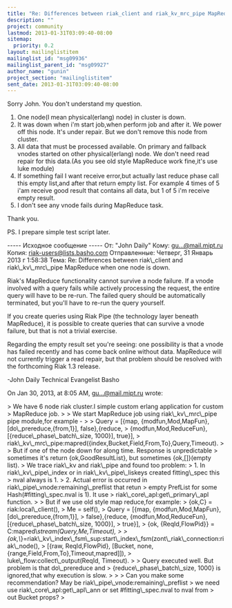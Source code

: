 ```yaml
---
title: "Re: Differences between riak_client and riak_kv_mrc_pipe MapReduce	when one node is down."
description: ""
project: community
lastmod: 2013-01-31T03:09:40-08:00
sitemap:
  priority: 0.2
layout: mailinglistitem
mailinglist_id: "msg09936"
mailinglist_parent_id: "msg09927"
author_name: "gunin"
project_section: "mailinglistitem"
sent_date: 2013-01-31T03:09:40-08:00
---
```



Sorry John. You don't understand my question.
1. One node(I mean physical(erlang) node) in cluster is down.
2. It was down when i'm start job,when perform job and after it. We power off 
this node. It's under repair. But we don't remove this node from cluster.
3. All data that must be processed available. On primary and fallback vnodes 
started on other physical(erlang) node. We don't need read repair for this 
data.(As you see old style MapReduce work fine,it's use luke module)
4. If something fail I want receive error,but actually last reduce phase call 
this empty list,and after that return empty list. For example 4 times of 5 i'am 
receive good result that contains all data,
but 1 of 5 i'm receive empty result.
5. I don't see any vnode fails during MapReduce task.

Thank you.

PS. I prepare simple test script later.

----- Исходное сообщение -----
От: "John Daily" 
Кому: gu...@mail.mipt.ru
Копия: riak-users@lists.basho.com
Отправленные: Четверг, 31 Январь 2013 г 1:58:38
Тема: Re: Differences between riak\\_client and riak\\_kv\\_mrc\\_pipe MapReduce when 
one node is down.

Riak's MapReduce functionality cannot survive a node failure. If a vnode 
involved with a query fails while actively processing the request, the entire 
query will have to be re-run. The failed query should be automatically 
terminated, but you'll have to re-run the query yourself.

If you create queries using Riak Pipe (the technology layer beneath MapReduce), 
it is possible to create queries that can survive a vnode failure, but that is 
not a trivial exercise.

Regarding the empty result set you're seeing: one possibility is that a vnode 
has failed recently and has come back online without data. MapReduce will not 
currently trigger a read repair, but that problem should be resolved with the 
forthcoming Riak 1.3 release.

-John Daily
Technical Evangelist
Basho

On Jan 30, 2013, at 8:05 AM, gu...@mail.mipt.ru wrote:

&gt; We have 6 node riak cluster.I simple custom erlang application for custom 
&gt; MapReduce job.
&gt; 
&gt; We start MapReduce job using riak\\_kv\\_mrc\\_pipe pipe module,for example - 
&gt; 
&gt; Query = [{map, {modfun,Mod,MapFun},[do\\_prereduce,{from,1}], false},{reduce, 
&gt; {modfun,Mod,ReduceFun},[{reduce\\_phase\\_batch\\_size, 1000}], true}],
&gt; riak\\_kv\\_mrc\\_pipe:mapred({index,Bucket,Field,From,To},Query,Timeout).
&gt; 
&gt; But if one of the node down for along time. Response is unpredictable 
&gt; sometimes it's return {ok,GoodResultList}, but sometimes {ok,[]}(empty list).
&gt; We trace riak\\_kv and riak\\_pipe and found too problem:
&gt; 1. In riak\\_kv\\_pipe\\_index or in riak\\_kv\\_pipe\\_liskeys created fitting\\_spec this 
&gt; nval always is 1.
&gt; 2. Actual error is occurred in riak\\_pipe\\_vnode:remaining\\_preflist that retun 
&gt; empty PrefList for some Hash(#fitting\\_spec.nval is 1). It use 
&gt; riak\\_core\\_apl:get\\_primary\\_apl function.
&gt; 
&gt; But if we use old style map reduce,for example:
&gt; {ok,C} = riak:local\\_client(),
&gt; Me = self(),
&gt; Query = [{map, {modfun,Mod,MapFun},[do\\_prereduce,{from,1}], 
&gt; false},{reduce, {modfun,Mod,ReduceFun},[{reduce\\_phase\\_batch\\_size, 1000}], 
&gt; true}],
&gt; {ok, {ReqId,FlowPid}} = C:mapred\\_stream(Query,Me,Timeout),
&gt; 
&gt; {ok,\\_}=riak\\_kv\\_index\\_fsm\\_sup:start\\_index\\_fsm(zont\\_riak\\_connection:riak\\_node(),
&gt; [{raw, ReqId,FlowPid}, [Bucket, none,{range,Field,From,To},Timeout,mapred]]),
&gt; luke\\_flow:collect\\_output(ReqId, Timeout).
&gt; 
&gt; Query executed well. But problem is that do\\_prereduce and 
&gt; {reduce\\_phase\\_batch\\_size, 1000} is ignored,that why execution is slow.
&gt; 
&gt; 
&gt; Can you make some recommendation? May be riak\\_pipe\\_vnode:remaining\\_preflist 
&gt; we need use riak\\_core\\_apl:get\\_apl\\_ann or set #fitting\\_spec.nval to nval from 
&gt; out Bucket props?
&gt; 

